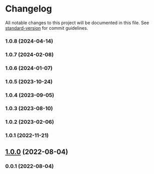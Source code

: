 # Changelog

All notable changes to this project will be documented in this file. See [standard-version](https://github.com/conventional-changelog/standard-version) for commit guidelines.

### 1.0.8 (2024-04-14)

### 1.0.7 (2024-02-08)

### 1.0.6 (2024-01-07)

### 1.0.5 (2023-10-24)

### 1.0.4 (2023-09-05)

### 1.0.3 (2023-08-10)

### 1.0.2 (2023-02-06)

### 1.0.1 (2022-11-21)

## [1.0.0](https://github.com/Kikobeats/lock/compare/v0.0.1...v1.0.0) (2022-08-04)

### 0.0.1 (2022-08-04)
